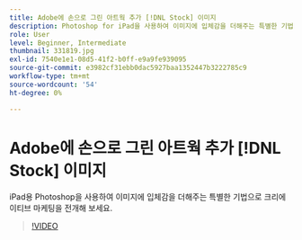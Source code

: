 ```yaml
---
title: Adobe에 손으로 그린 아트웍 추가 [!DNL Stock] 이미지
description: Photoshop for iPad을 사용하여 이미지에 입체감을 더해주는 특별한 기법을 통해 크리에이티브 마케팅을 전개할 수 있습니다
role: User
level: Beginner, Intermediate
thumbnail: 331819.jpg
exl-id: 7540e1e1-08d5-41f2-b0ff-e9a9fe939095
source-git-commit: e3982cf31ebb0dac5927baa1352447b3222785c9
workflow-type: tm+mt
source-wordcount: '54'
ht-degree: 0%

---
```


# Adobe에 손으로 그린 아트웍 추가 [!DNL Stock] 이미지

iPad용 Photoshop을 사용하여 이미지에 입체감을 더해주는 특별한 기법으로 크리에이티브 마케팅을 전개해 보세요.

>[!VIDEO](https://video.tv.adobe.com/v/331819?hidetitle=true)
